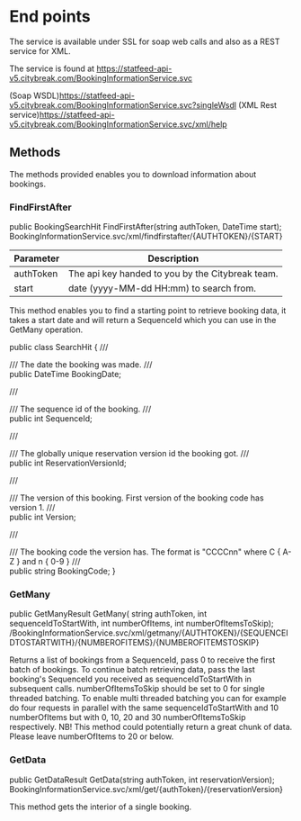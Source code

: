 # End points

The service is available under SSL for soap web calls and also as a REST service for XML.

The service is found at <https://statfeed-api-v5.citybreak.com/BookingInformationService.svc>

(Soap WSDL)<https://statfeed-api-v5.citybreak.com/BookingInformationService.svc?singleWsdl>
(XML Rest service)<https://statfeed-api-v5.citybreak.com/BookingInformationService.svc/xml/help>

## Methods

The methods provided enables you to download information about bookings. 

### FindFirstAfter

public BookingSearchHit FindFirstAfter(string authToken, DateTime start);
BookingInformationService.svc/xml/findfirstafter/{AUTHTOKEN}/{START}

Parameter |	Description
--------- | ---------
authToken	| The api key handed to you by the Citybreak team.
start	| date (yyyy-MM-dd HH:mm) to search from.

This method enables you to find a starting point to retrieve booking data, it takes a start date and will return a SequenceId which you can use in the GetMany operation.

public class SearchHit {
   /// <summary>
   /// The date the booking was made.
   /// </summary>
   public DateTime BookingDate;

   /// <summary>
   /// The sequence id of the booking.
   /// </summary>
   public int SequenceId;

   /// <summary>
   /// The globally unique reservation version id the booking got.
   /// </summary>
   public int ReservationVersionId;

   /// <summary>
   /// The version of this booking. First version of the booking code has version 1.
   /// </summary>
   public int Version;

   /// <summary>
   /// The booking code the version has. The format is "CCCCnn" where C { A-Z } and n { 0-9 }
   /// </summary>
   public string BookingCode;
}
### GetMany

public GetManyResult GetMany(
   string authToken, int sequenceIdToStartWith, int numberOfItems, int numberOfItemsToSkip);
/BookingInformationService.svc/xml/getmany/{AUTHTOKEN}/{SEQUENCEIDTOSTARTWITH}/{NUMBEROFITEMS}/{NUMBEROFITEMSTOSKIP}

Returns a list of bookings from a SequenceId, pass 0 to receive the first batch of bookings. To continue batch retrieving data, pass the last booking's SequenceId you received as sequenceIdToStartWith in subsequent calls. numberOfItemsToSkip should be set to 0 for single threaded batching. To enable multi threaded batching you can for example do four requests in parallel with the same sequenceIdToStartWith and 10 numberOfItems but with 0, 10, 20 and 30 numberOfItemsToSkip respectively.
NB! This method could potentially return a great chunk of data. Please leave numberOfItems to 20 or below.

### GetData

public GetDataResult GetData(string authToken, int reservationVersion);
BookingInformationService.svc/xml/get/{authToken}/{reservationVersion}

This method gets the interior of a single booking.
